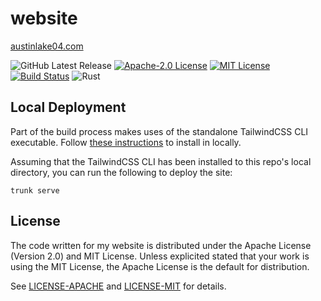 # website

[austinlake04.com](https://austinlake04.com)

![GitHub Latest Release][version-badge]
[![Apache-2.0 License][apache-badge]][apache-url]
[![MIT License][mit-badge]][mit-url]
[![Build Status][status-badge]][status-url]
![Rust][rust-badge]



[rust-badge]: https://img.shields.io/badge/rust-%23000000.svg?style=for-the-badge&logo=rust&logoColor=white

[version-badge]: https://img.shields.io/github/v/release/austinlake04/website?logo=github

[apache-badge]: https://img.shields.io/badge/license-Apache--2.0-blue.svg
[apache-url]: https://github.com/austinlake04/website/blob/main/LICENSE-APACHE

[mit-badge]: https://img.shields.io/badge/license-MIT-blue.svg
[mit-url]: https://github.com/austinlake04/website/blob/main/LICENSE-MIT

[status-badge]: https://github.com/austinlake04/website/actions/workflows/ci.yaml/badge.svg
[status-url]: https://github.com/austinlake04/website/actions


## Local Deployment
Part of the build process makes uses of the standalone TailwindCSS CLI executable. Follow [these instructions](https://tailwindcss.com/blog/standalone-cli) to install in locally.

Assuming that the TailwindCSS CLI has been installed to this repo's local directory, you can run the following to deploy the site:

`trunk serve`

## License
The code written for my website is distributed under the Apache License (Version 2.0) and MIT License. Unless explicited stated that your work is using the MIT License, the Apache License is the default for distribution.

See [LICENSE-APACHE](https://github.com/austinlake04/website/blob/main/LICENSE-APACHE) and [LICENSE-MIT](https://github.com/austinlake04/website/blob/main/LICENSE-MIT) for details.